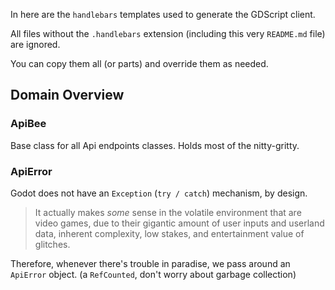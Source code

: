 In here are the `handlebars` templates used to generate the GDScript client.

All files without the `.handlebars` extension (including this very `README.md` file) are ignored.

You can copy them all (or parts) and override them as needed.


## Domain Overview


### ApiBee

Base class for all Api endpoints classes.
Holds most of the nitty-gritty.


### ApiError

Godot does not have an `Exception` (`try / catch`) mechanism, by design.

> It actually makes _some_ sense in the volatile environment that are video games,
> due to their gigantic amount of user inputs and userland data,
> inherent complexity, low stakes, and entertainment value of glitches.

Therefore, whenever there's trouble in paradise, we pass around an `ApiError` object. (a `RefCounted`, don't worry about garbage collection)





